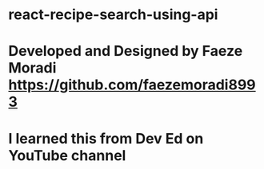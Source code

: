 # react-recipe-search-using-api
# Developed and Designed by Faeze Moradi https://github.com/faezemoradi8993
# I learned this from Dev Ed on YouTube channel
